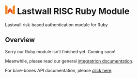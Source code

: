 # ![Lastwall Logo](logo.png) Lastwall RISC Ruby Module

Lastwall risk-based authentication module for Ruby

## Overview

Sorry our Ruby module isn't finished yet. Coming soon!

Meanwhile, please read our general [integratrion documentation](Integration.md).

For bare-bones API documentation, please [click here](API.md).
